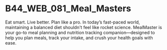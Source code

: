 # B44_WEB_081_Meal_Masters
Eat smart. Live better. Plan like a pro.  In today’s fast-paced world, maintaining a balanced diet shouldn't feel like rocket science. MealMaster is your go-to meal planning and nutrition tracking companion—designed to help you plan meals, track your intake, and crush your health goals with ease.
